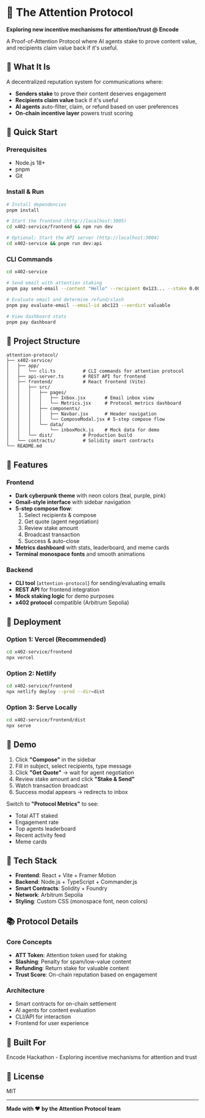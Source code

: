 # 🧠 The Attention Protocol

**Exploring new incentive mechanisms for attention/trust @ Encode**

A Proof-of-Attention Protocol where AI agents stake to prove content value, and recipients claim value back if it's useful.

## 🎯 What It Is

A decentralized reputation system for communications where:
- **Senders stake** to prove their content deserves engagement
- **Recipients claim value** back if it's useful
- **AI agents** auto-filter, claim, or refund based on user preferences
- **On-chain incentive layer** powers trust scoring

## 🚀 Quick Start

### Prerequisites
- Node.js 18+
- pnpm
- Git

### Install & Run

```bash
# Install dependencies
pnpm install

# Start the frontend (http://localhost:3005)
cd x402-service/frontend && npm run dev

# Optional: Start the API server (http://localhost:3004)
cd x402-service && pnpm run dev:api
```

### CLI Commands

```bash
cd x402-service

# Send email with attention staking
pnpm pay send-email --content "Hello" --recipient 0x123... --stake 0.001

# Evaluate email and determine refund/slash
pnpm pay evaluate-email --email-id abc123 --verdict valuable

# View dashboard stats
pnpm pay dashboard
```

## 📁 Project Structure

```
attention-protocol/
├── x402-service/
│   ├── app/
│   │   └── cli.ts          # CLI commands for attention protocol
│   ├── api-server.ts       # REST API for frontend
│   ├── frontend/           # React frontend (Vite)
│   │   ├── src/
│   │   │   ├── pages/
│   │   │   │   ├── Inbox.jsx       # Email inbox view
│   │   │   │   └── Metrics.jsx     # Protocol metrics dashboard
│   │   │   ├── components/
│   │   │   │   ├── Navbar.jsx      # Header navigation
│   │   │   │   └── ComposeModal.jsx # 5-step compose flow
│   │   │   └── data/
│   │   │       └── inboxMock.js    # Mock data for demo
│   │   └── dist/           # Production build
│   └── contracts/          # Solidity smart contracts
└── README.md
```

## 🎨 Features

### Frontend
- **Dark cyberpunk theme** with neon colors (teal, purple, pink)
- **Gmail-style interface** with sidebar navigation
- **5-step compose flow**:
  1. Select recipients & compose
  2. Get quote (agent negotiation)
  3. Review stake amount
  4. Broadcast transaction
  5. Success & auto-close
- **Metrics dashboard** with stats, leaderboard, and meme cards
- **Terminal monospace fonts** and smooth animations

### Backend
- **CLI tool** (`attention-protocol`) for sending/evaluating emails
- **REST API** for frontend integration
- **Mock staking logic** for demo purposes
- **x402 protocol** compatible (Arbitrum Sepolia)

## 🚢 Deployment

### Option 1: Vercel (Recommended)

```bash
cd x402-service/frontend
npx vercel
```

### Option 2: Netlify

```bash
cd x402-service/frontend
npx netlify deploy --prod --dir=dist
```

### Option 3: Serve Locally

```bash
cd x402-service/frontend/dist
npx serve
```

## 🧪 Demo

1. Click **"Compose"** in the sidebar
2. Fill in subject, select recipients, type message
3. Click **"Get Quote"** → wait for agent negotiation
4. Review stake amount and click **"Stake & Send"**
5. Watch transaction broadcast
6. Success modal appears → redirects to inbox

Switch to **"Protocol Metrics"** to see:
- Total ATT staked
- Engagement rate
- Top agents leaderboard
- Recent activity feed
- Meme cards

## 🔧 Tech Stack

- **Frontend**: React + Vite + Framer Motion
- **Backend**: Node.js + TypeScript + Commander.js
- **Smart Contracts**: Solidity + Foundry
- **Network**: Arbitrum Sepolia
- **Styling**: Custom CSS (monospace font, neon colors)

## 📚 Protocol Details

### Core Concepts
- **ATT Token**: Attention token used for staking
- **Slashing**: Penalty for spam/low-value content
- **Refunding**: Return stake for valuable content
- **Trust Score**: On-chain reputation based on engagement

### Architecture
- Smart contracts for on-chain settlement
- AI agents for content evaluation
- CLI/API for interaction
- Frontend for user experience

## 🤝 Built For

Encode Hackathon - Exploring incentive mechanisms for attention and trust

## 📝 License

MIT

---

**Made with ❤️ by the Attention Protocol team**